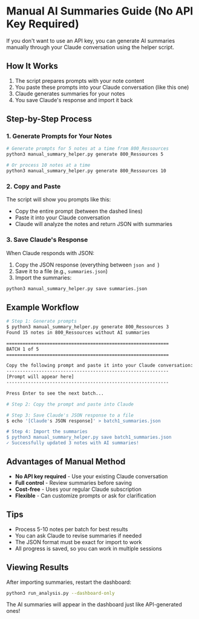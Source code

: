 # Manual AI Summaries Guide (No API Key Required)

If you don't want to use an API key, you can generate AI summaries manually through your Claude conversation using the helper script.

## How It Works

1. The script prepares prompts with your note content
2. You paste these prompts into your Claude conversation (like this one)
3. Claude generates summaries for your notes
4. You save Claude's response and import it back

## Step-by-Step Process

### 1. Generate Prompts for Your Notes

```bash
# Generate prompts for 5 notes at a time from 800_Ressources
python3 manual_summary_helper.py generate 800_Ressources 5

# Or process 10 notes at a time
python3 manual_summary_helper.py generate 800_Ressources 10
```

### 2. Copy and Paste

The script will show you prompts like this:
- Copy the entire prompt (between the dashed lines)
- Paste it into your Claude conversation
- Claude will analyze the notes and return JSON with summaries

### 3. Save Claude's Response

When Claude responds with JSON:
1. Copy the JSON response (everything between ```json and ```)
2. Save it to a file (e.g., `summaries.json`)
3. Import the summaries:

```bash
python3 manual_summary_helper.py save summaries.json
```

## Example Workflow

```bash
# Step 1: Generate prompts
$ python3 manual_summary_helper.py generate 800_Ressources 3
Found 15 notes in 800_Ressources without AI summaries

============================================================
BATCH 1 of 5
============================================================

Copy the following prompt and paste it into your Claude conversation:
------------------------------------------------------------
[Prompt will appear here]
------------------------------------------------------------

Press Enter to see the next batch...

# Step 2: Copy the prompt and paste into Claude

# Step 3: Save Claude's JSON response to a file
$ echo '[Claude's JSON response]' > batch1_summaries.json

# Step 4: Import the summaries
$ python3 manual_summary_helper.py save batch1_summaries.json
✓ Successfully updated 3 notes with AI summaries!
```

## Advantages of Manual Method

- **No API key required** - Use your existing Claude conversation
- **Full control** - Review summaries before saving
- **Cost-free** - Uses your regular Claude subscription
- **Flexible** - Can customize prompts or ask for clarification

## Tips

- Process 5-10 notes per batch for best results
- You can ask Claude to revise summaries if needed
- The JSON format must be exact for import to work
- All progress is saved, so you can work in multiple sessions

## Viewing Results

After importing summaries, restart the dashboard:
```bash
python3 run_analysis.py --dashboard-only
```

The AI summaries will appear in the dashboard just like API-generated ones!